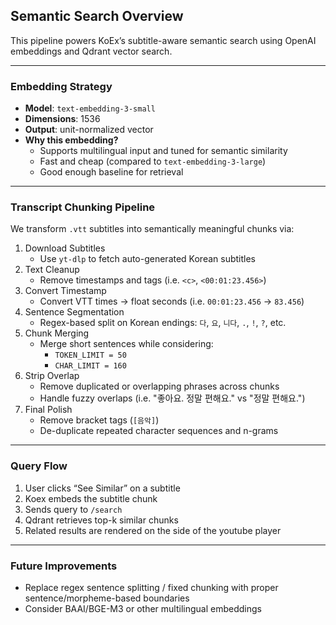 ## Semantic Search Overview

This pipeline powers KoEx’s subtitle-aware semantic search using OpenAI embeddings and Qdrant vector search.

---

### Embedding Strategy

- **Model**: `text-embedding-3-small`  
- **Dimensions**: 1536  
- **Output**: unit-normalized vector  
- **Why this embedding?**
  - Supports multilingual input and tuned for semantic similarity
  - Fast and cheap (compared to `text-embedding-3-large`)
  - Good enough baseline for retrieval

---

### Transcript Chunking Pipeline

We transform `.vtt` subtitles into semantically meaningful chunks via:

1. Download Subtitles 
   - Use `yt-dlp` to fetch auto-generated Korean subtitles
2. Text Cleanup
   - Remove timestamps and tags (i.e. `<c>`, `<00:01:23.456>`)
3. Convert Timestamp
   - Convert VTT times → float seconds (i.e. `00:01:23.456` → `83.456`)
4. Sentence Segmentation
   - Regex-based split on Korean endings: `다`, `요`, `니다`, `.`, `!`, `?`, etc.
5. Chunk Merging
   - Merge short sentences while considering:
     - `TOKEN_LIMIT = 50`
     - `CHAR_LIMIT = 160`
6. Strip Overlap
    - Remove duplicated or overlapping phrases across chunks
    - Handle fuzzy overlaps (i.e. "좋아요. 정말 편해요." vs "정말 편해요.")
7. Final Polish
   - Remove bracket tags (`[음악]`)
   - De-duplicate repeated character sequences and n-grams

---

### Query Flow

1. User clicks “See Similar” on a subtitle
2. Koex embeds the subtitle chunk
3. Sends query to `/search`
4. Qdrant retrieves top-k similar chunks
5. Related results are rendered on the side of the youtube player

---

### Future Improvements
- Replace regex sentence splitting / fixed chunking with proper sentence/morpheme-based boundaries
- Consider BAAI/BGE-M3 or other multilingual embeddings